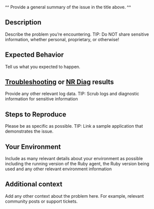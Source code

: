 ^^ Provide a general summary of the issue in the title above. ^^

## Description

Describe the problem you’re encountering. TIP: Do NOT share sensitive information, whether personal, proprietary, or otherwise!

## Expected Behavior

Tell us what you expected to happen.

## [Troubleshooting](https://discuss.newrelic.com/t/troubleshooting-frameworks/108787) or [NR Diag](https://docs.newrelic.com/docs/using-new-relic/cross-product-functions/troubleshooting/new-relic-diagnostics) results

Provide any other relevant log data. TIP: Scrub logs and diagnostic information for sensitive information

## Steps to Reproduce

Please be as specific as possible. TIP: Link a sample application that demonstrates the issue.

## Your Environment

Include as many relevant details about your environment as possible including the running version of the Ruby agent, the Ruby version being used and any other relevant environment information

## Additional context

Add any other context about the problem here. For example, relevant community posts or support tickets.
